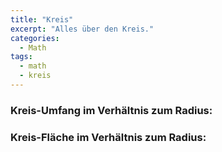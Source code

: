 ```yaml
---
title: "Kreis"
excerpt: "Alles über den Kreis."
categories:
  - Math
tags:
  - math
  - kreis
---
```


<div id="circleDiv"></div>
<div id="plotCircle"></div>
<script>runJSCircle();</script>

### Kreis-Umfang im Verhältnis zum Radius:

<div id="plotKreisUmfang"></div>
<script>plotGraph("2*pi*x", "plotKreisUmfang", 0, 10);</script>

### Kreis-Fläche im Verhältnis zum Radius:

<div id="plotKreisFlaeche"></div>
<script>plotGraph("pi*x^2", "plotKreisFlaeche", 0, 10);</script>


